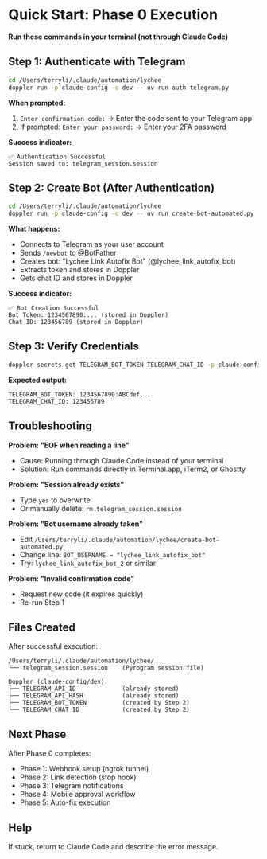 # Quick Start: Phase 0 Execution

**Run these commands in your terminal (not through Claude Code)**

## Step 1: Authenticate with Telegram

```bash
cd /Users/terryli/.claude/automation/lychee
doppler run -p claude-config -c dev -- uv run auth-telegram.py
```

**When prompted:**

1. `Enter confirmation code:` → Enter the code sent to your Telegram app
2. If prompted: `Enter your password:` → Enter your 2FA password

**Success indicator:**

```
✅ Authentication Successful
Session saved to: telegram_session.session
```

## Step 2: Create Bot (After Authentication)

```bash
cd /Users/terryli/.claude/automation/lychee
doppler run -p claude-config -c dev -- uv run create-bot-automated.py
```

**What happens:**

- Connects to Telegram as your user account
- Sends `/newbot` to @BotFather
- Creates bot: "Lychee Link Autofix Bot" (@lychee_link_autofix_bot)
- Extracts token and stores in Doppler
- Gets chat ID and stores in Doppler

**Success indicator:**

```
✅ Bot Creation Successful
Bot Token: 1234567890:... (stored in Doppler)
Chat ID: 123456789 (stored in Doppler)
```

## Step 3: Verify Credentials

```bash
doppler secrets get TELEGRAM_BOT_TOKEN TELEGRAM_CHAT_ID -p claude-config -c dev
```

**Expected output:**

```
TELEGRAM_BOT_TOKEN: 1234567890:ABCdef...
TELEGRAM_CHAT_ID: 123456789
```

## Troubleshooting

**Problem: "EOF when reading a line"**

- Cause: Running through Claude Code instead of your terminal
- Solution: Run commands directly in Terminal.app, iTerm2, or Ghostty

**Problem: "Session already exists"**

- Type `yes` to overwrite
- Or manually delete: `rm telegram_session.session`

**Problem: "Bot username already taken"**

- Edit `/Users/terryli/.claude/automation/lychee/create-bot-automated.py`
- Change line: `BOT_USERNAME = "lychee_link_autofix_bot"`
- Try: `lychee_link_autofix_bot_2` or similar

**Problem: "Invalid confirmation code"**

- Request new code (it expires quickly)
- Re-run Step 1

## Files Created

After successful execution:

```
/Users/terryli/.claude/automation/lychee/
└── telegram_session.session    (Pyrogram session file)

Doppler (claude-config/dev):
├── TELEGRAM_API_ID             (already stored)
├── TELEGRAM_API_HASH           (already stored)
├── TELEGRAM_BOT_TOKEN          (created by Step 2)
└── TELEGRAM_CHAT_ID            (created by Step 2)
```

## Next Phase

After Phase 0 completes:

- Phase 1: Webhook setup (ngrok tunnel)
- Phase 2: Link detection (stop hook)
- Phase 3: Telegram notifications
- Phase 4: Mobile approval workflow
- Phase 5: Auto-fix execution

## Help

If stuck, return to Claude Code and describe the error message.
